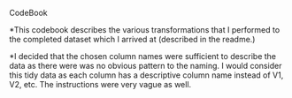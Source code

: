 CodeBook

*This codebook describes the various transformations that I performed to the completed dataset which I arrived at (described in the readme.)






*I decided that the chosen column names were sufficient to describe the data as there were was no obvious pattern to the naming. I would consider this tidy data as each column has a descriptive column name instead of V1, V2, etc. The instructions were very vague as well.

